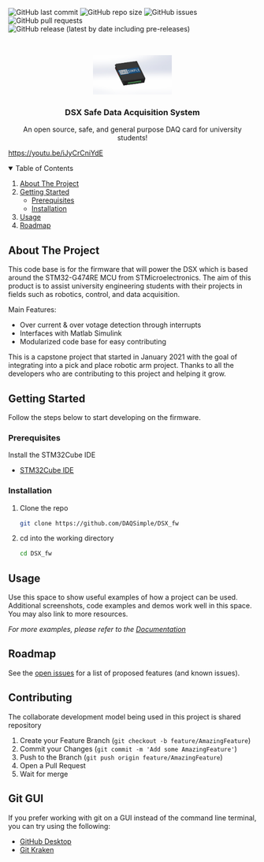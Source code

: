 <!-- PROJECT SHIELDS -->
<!--
-->
![GitHub last commit](https://img.shields.io/github/last-commit/DAQSimple/DSX_fw)
![GitHub repo size](https://img.shields.io/github/repo-size/DAQSimple/DSX_fw)
![GitHub issues](https://img.shields.io/github/issues/DAQSimple/DSX_fw)
![GitHub pull requests](https://img.shields.io/github/issues-pr/DAQSimple/DSX_fw)
![GitHub release (latest by date including pre-releases)](https://img.shields.io/github/v/release/DAQSimple/DSX_fw?include_prereleases)

<!-- PROJECT LOGO -->
<br />
<p align="center">
  <a href="https://github.com/othneildrew/Best-README-Template">
    <img src="images/case.JPG" alt="Logo" width="160" height="80">
  </a>

  <h3 align="center">DSX Safe Data Acquisition System</h3>

  <p align="center">
    An open source, safe, and general purpose DAQ card for university students! 
    <br />
  </p>
</p>

https://youtu.be/iJyCrCniYdE

<!-- TABLE OF CONTENTS -->
<details open="open">
  <summary>Table of Contents</summary>
  <ol>
    <li>
      <a href="#about-the-project">About The Project</a>
    </li>
    <li>
      <a href="#getting-started">Getting Started</a>
      <ul>
        <li><a href="#prerequisites">Prerequisites</a></li>
        <li><a href="#installation">Installation</a></li>
      </ul>
    </li>
    <li><a href="#usage">Usage</a></li>
    <li><a href="#roadmap">Roadmap</a></li>
  </ol>
</details>



<!-- ABOUT THE PROJECT -->
## About The Project

This code base is for the firmware that will power the DSX which is based around the STM32-G474RE MCU from STMicroelectronics.
The aim of this product is to assist university engineering students with their projects in fields such as robotics, control, and data acquisition. 

Main Features:
* Over current & over votage detection through interrupts 
* Interfaces with Matlab Simulink
* Modularized code base for easy contributing

This is a capstone project that started in January 2021 with the goal of integrating into a pick and place robotic arm project.
Thanks to all the developers who are contributing to this project and helping it grow.


<!-- GETTING STARTED -->
## Getting Started

Follow the steps below to start developing on the firmware.

### Prerequisites

Install the STM32Cube IDE
* [STM32Cube IDE](https://www.st.com/en/development-tools/stm32cubeide.html)

### Installation

1. Clone the repo
   ```sh
   git clone https://github.com/DAQSimple/DSX_fw
   ```
2. cd into the working directory
   ```sh
   cd DSX_fw
   ```


<!-- USAGE EXAMPLES -->
## Usage

Use this space to show useful examples of how a project can be used. Additional screenshots, code examples and demos work well in this space. You may also link to more resources.

_For more examples, please refer to the [Documentation](https://drive.google.com/drive/u/0/folders/1v6Ogk9cWeK-9JGX7ApI4z3O4f6FaFJ_J)_



<!-- ROADMAP -->
## Roadmap

See the [open issues](https://github.com/DAQSimple/DSX_fw/issues) for a list of proposed features (and known issues).


<!-- CONTRIBUTING -->
## Contributing

The collaborate development model being used in this project is shared repository

1. Create your Feature Branch (`git checkout -b feature/AmazingFeature`)
2. Commit your Changes (`git commit -m 'Add some AmazingFeature'`)
3. Push to the Branch (`git push origin feature/AmazingFeature`)
4. Open a Pull Request
5. Wait for merge

<!-- Git GUI -->
## Git GUI

If you prefer working with git on a GUI instead of the command line terminal, you can try using the following:

* [GitHub Desktop](https://desktop.github.com/)
* [Git Kraken](https://www.gitkraken.com/)
